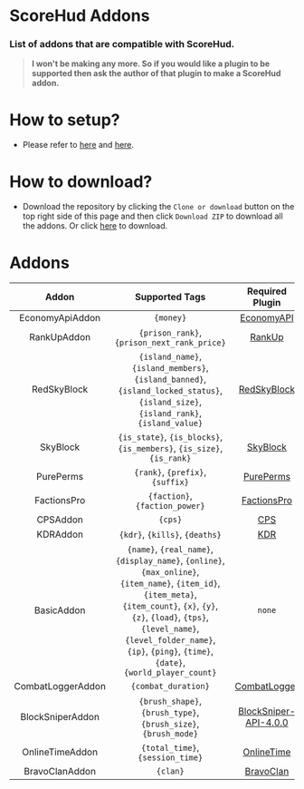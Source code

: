 # ScoreHud Addons

### List of addons that are compatible with ScoreHud.

>**I won't be making any more. So if you would like a plugin to be supported then ask the author of that plugin to make a ScoreHud addon.**

# How to setup?

- Please refer to [here](https://github.com/JackMD/ScoreHud/tree/master#addons) and [here](https://github.com/JackMD/ScoreHud/tree/master#how-to-use-addons).

# How to download?

- Download the repository by clicking the `Clone or download` button on the top right side of this page and then click `Download ZIP` to download all the addons. Or click [here](https://github.com/JackMD/ScoreHud-Addons/archive/master.zip) to download.

# Addons 

|Addon|Supported Tags|Required Plugin|
|:--:|:--:|:--:|
|EconomyApiAddon|`{money}`|[EconomyAPI](https://github.com/poggit-orphanage/EconomyS/tree/master/EconomyAPI)|
|RankUpAddon|`{prison_rank}`, `{prison_next_rank_price}`|[RankUp](https://github.com/falkirks/RankUp)|
|RedSkyBlock| `{island_name}`, `{island_members}`, `{island_banned}`, `{island_locked_status}`, `{island_size}`, `{island_rank}`, `{island_value}`|[RedSkyBlock](https://github.com/RedCraftGH/RedSkyBlock)|
|SkyBlock|`{is_state}`, `{is_blocks}`, `{is_members}`, `{is_size}`, `{is_rank}`|[SkyBlock](https://github.com/GiantQuartz/SkyBlock)|
|PurePerms|`{rank}`, `{prefix}`, `{suffix}`|[PurePerms](https://github.com/poggit-orphanage/PurePerms)|
|FactionsPro|`{faction}`, `{faction_power}`|[FactionsPro](https://github.com/poggit-orphanage/FactionsPro)|
|CPSAddon|`{cps}`|[CPS](https://github.com/JackMD/CPS)|
|KDRAddon|`{kdr}`, `{kills}`, `{deaths}`|[KDR](https://github.com/JackMD/KDR)|
|BasicAddon|`{name}`, `{real_name}`, `{display_name}`, `{online}`, `{max_online}`, `{item_name}`, `{item_id}`, `{item_meta}`, `{item_count}`, `{x}`, `{y}`, `{z}`, `{load}`, `{tps}`, `{level_name}`, `{level_folder_name}`, `{ip}`, `{ping}`, `{time}`, `{date}`, `{world_player_count}`|`none`|
|CombatLoggerAddon|`{combat_duration}`|[CombatLogger](https://poggit.pmmp.io/ci/JackNoordhuis/PocketMine-Plugins/CombatLogger)|
|BlockSniperAddon|`{brush_shape}`, `{brush_type}`, `{brush_size}`, `{brush_mode}`|[BlockSniper-API-4.0.0](https://github.com/BlockHorizons/BlockSniper/tree/API-4.0.0)|
|OnlineTimeAddon|`{total_time}`, `{session_time}`|[OnlineTime](https://github.com/Zedstar16/OnlineTime)|
|BravoClanAddon| `{clan}` | [BravoClan](https://github.com/Itzdvbravo/BravoClan)|
